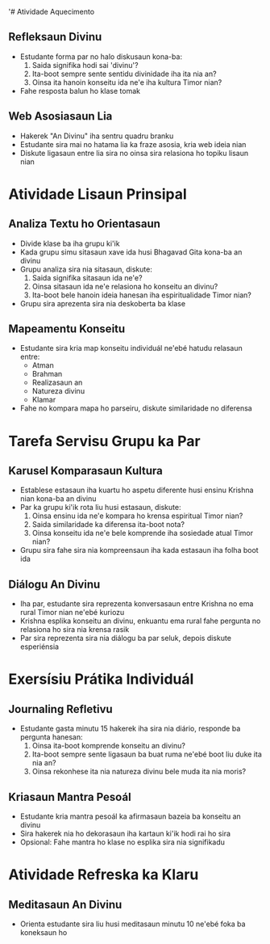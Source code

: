 '# Atividade Aquecimento

## Refleksaun Divinu
- Estudante forma par no halo diskusaun kona-ba:
  1. Saida signifika hodi sai 'divinu'?
  2. Ita-boot sempre sente sentidu divinidade iha ita nia an?
  3. Oinsa ita hanoin konseitu ida ne'e iha kultura Timor nian?
- Fahe resposta balun ho klase tomak

## Web Asosiasaun Lia
- Hakerek "An Divinu" iha sentru quadru branku
- Estudante sira mai no hatama lia ka fraze asosia, kria web ideia nian
- Diskute ligasaun entre lia sira no oinsa sira relasiona ho topiku lisaun nian

# Atividade Lisaun Prinsipal

## Analiza Textu ho Orientasaun
- Divide klase ba iha grupu ki'ik
- Kada grupu simu sitasaun xave ida husi Bhagavad Gita kona-ba an divinu
- Grupu analiza sira nia sitasaun, diskute:
  1. Saida signifika sitasaun ida ne'e?
  2. Oinsa sitasaun ida ne'e relasiona ho konseitu an divinu?
  3. Ita-boot bele hanoin ideia hanesan iha espiritualidade Timor nian?
- Grupu sira aprezenta sira nia deskoberta ba klase

## Mapeamentu Konseitu
- Estudante sira kria map konseitu individuál ne'ebé hatudu relasaun entre:
  - Atman
  - Brahman
  - Realizasaun an
  - Natureza divinu
  - Klamar
- Fahe no kompara mapa ho parseiru, diskute similaridade no diferensa

# Tarefa Servisu Grupu ka Par

## Karusel Komparasaun Kultura
- Establese estasaun iha kuartu ho aspetu diferente husi ensinu Krishna nian kona-ba an divinu
- Par ka grupu ki'ik rota liu husi estasaun, diskute:
  1. Oinsa ensinu ida ne'e kompara ho krensa espiritual Timor nian?
  2. Saida similaridade ka diferensa ita-boot nota?
  3. Oinsa konseitu ida ne'e bele komprende iha sosiedade atual Timor nian?
- Grupu sira fahe sira nia kompreensaun iha kada estasaun iha folha boot ida

## Diálogu An Divinu
- Iha par, estudante sira reprezenta konversasaun entre Krishna no ema rural Timor nian ne'ebé kuriozu
- Krishna esplika konseitu an divinu, enkuantu ema rural fahe pergunta no relasiona ho sira nia krensa rasik
- Par sira reprezenta sira nia diálogu ba par seluk, depois diskute esperiénsia

# Exersísiu Prátika Individuál

## Journaling Refletivu
- Estudante gasta minutu 15 hakerek iha sira nia diário, responde ba pergunta hanesan:
  1. Oinsa ita-boot komprende konseitu an divinu?
  2. Ita-boot sempre sente ligasaun ba buat ruma ne'ebé boot liu duke ita nia an?
  3. Oinsa rekonhese ita nia natureza divinu bele muda ita nia moris?

## Kriasaun Mantra Pesoál
- Estudante kria mantra pesoál ka afirmasaun bazeia ba konseitu an divinu
- Sira hakerek nia ho dekorasaun iha kartaun ki'ik hodi rai ho sira
- Opsional: Fahe mantra ho klase no esplika sira nia signifikadu

# Atividade Refreska ka Klaru

## Meditasaun An Divinu
- Orienta estudante sira liu husi meditasaun minutu 10 ne'ebé foka ba koneksaun ho